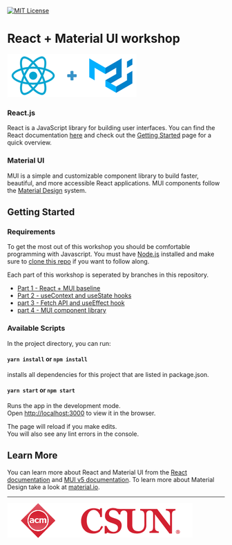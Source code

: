 [![MIT License][license-shield]][license-url]

# React + Material UI workshop
![React + Material UI logos](./react_mui.png)

### React.js
React is a JavaScript library for building user interfaces.
You can find the React documentation [here](https://reactjs.org/docs)
and check out the [Getting Started](https://reactjs.org/docs/getting-started.html) page for a quick overview.

### Material UI
MUI is a simple and customizable component library to build faster, beautiful, and more accessible React applications.
MUI components follow the [Material Design](https://material.io/design/introduction) system.

## Getting Started

### Requirements
To get the most out of this workshop you should be comfortable programming with Javascript.
You must have [Node.js](https://nodejs.org/en/) installed and make sure to [clone this repo](https://docs.github.com/en/repositories/creating-and-managing-repositories/cloning-a-repository)
if you want to follow along.

Each part of this workshop is seperated by branches in this repository.

+ [Part 1 - React + MUI baseline](https://github.com/CSUN-ACM/react-mui-workshop/tree/part1-react+mui-baseline)
+ [Part 2 - useContext and useState hooks](https://github.com/CSUN-ACM/react-mui-workshop/tree/Part2-useContext%26useState)
+ [part 3 - Fetch API and useEffect hook](https://github.com/CSUN-ACM/react-mui-workshop/tree/Part3-Fetch+useEffect)
+ [part 4 - MUI component library](https://github.com/CSUN-ACM/react-mui-workshop/tree/part4-MUI)

### Available Scripts
In the project directory, you can run:

#### `yarn install` or `npm install`
installs all dependencies for this project that are listed in package.json.

#### `yarn start` or `npm start`
Runs the app in the development mode.\
Open [http://localhost:3000](http://localhost:3000) to view it in the browser.

The page will reload if you make edits.\
You will also see any lint errors in the console.

## Learn More
You can learn more about React and Material UI from the [React documentation](https://reactjs.org/) 
and [MUI v5 documentation](https://mui.com/getting-started/installation/). To learn more about Material Design take a look at [material.io](https://material.io/design).

___
![acm_csun](./acm_csun.png)

<!-- MARKDOWN LINKS & IMAGES -->
<!-- https://www.markdownguide.org/basic-syntax/#reference-style-links -->
[license-shield]: https://img.shields.io/github/license/rosealexander/mui-redux-next-template.svg?style=for-the-badge
[license-url]: https://github.com/rosealexander/mui-redux-next-template/blob/master/LICENSE
